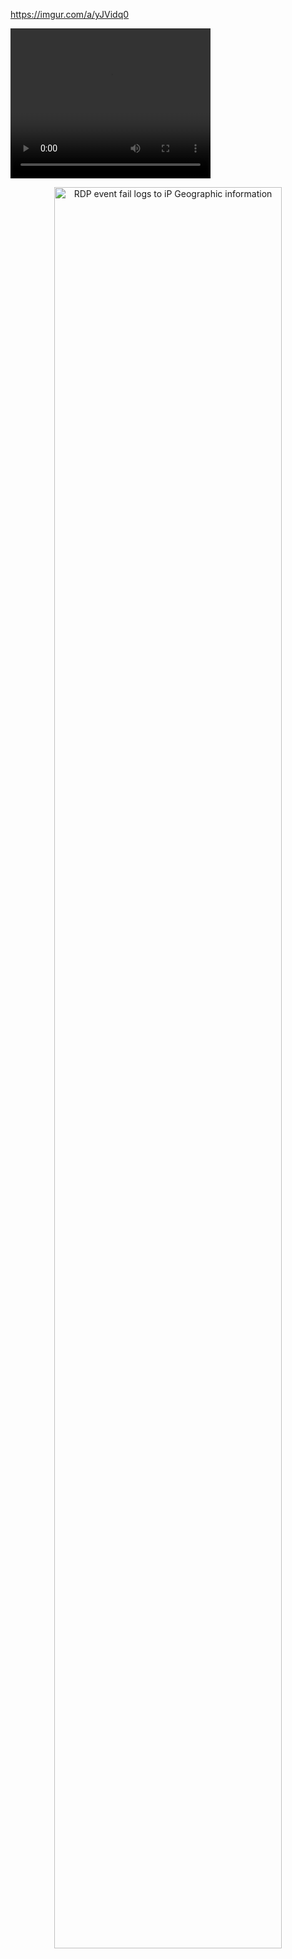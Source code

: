 https://imgur.com/a/yJVidq0

<video width="320" height="240" autoplay>
  <source src="movie.mp4" type="video/mp4">
  <source src="movie.ogg" type="video/ogg">
Your browser does not support the video tag.
</video>

<p align="center">
<img src="https://imgur.com/a/yJVidq0" height="85%" width="85%" alt="RDP event fail logs to iP Geographic information"/>
</p>
